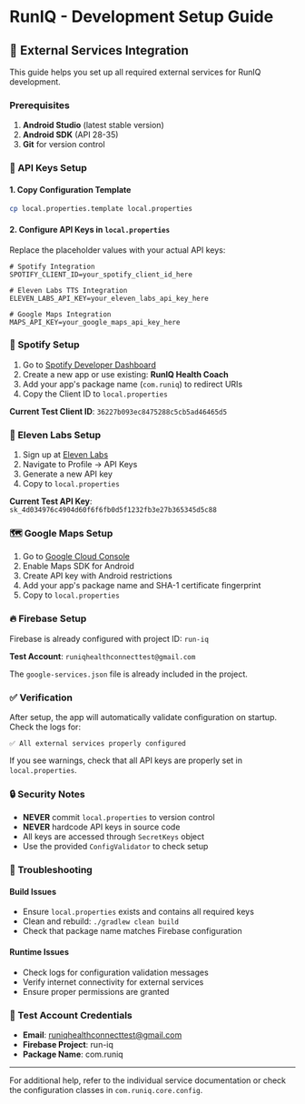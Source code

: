# RunIQ - Development Setup Guide

## 🔧 External Services Integration

This guide helps you set up all required external services for RunIQ development.

### Prerequisites

1. **Android Studio** (latest stable version)
2. **Android SDK** (API 28-35)
3. **Git** for version control

### 🔑 API Keys Setup

#### 1. Copy Configuration Template
```bash
cp local.properties.template local.properties
```

#### 2. Configure API Keys in `local.properties`

Replace the placeholder values with your actual API keys:

```properties
# Spotify Integration
SPOTIFY_CLIENT_ID=your_spotify_client_id_here

# Eleven Labs TTS Integration  
ELEVEN_LABS_API_KEY=your_eleven_labs_api_key_here

# Google Maps Integration
MAPS_API_KEY=your_google_maps_api_key_here
```

### 🎵 Spotify Setup

1. Go to [Spotify Developer Dashboard](https://developer.spotify.com/dashboard)
2. Create a new app or use existing: **RunIQ Health Coach**
3. Add your app's package name (`com.runiq`) to redirect URIs
4. Copy the Client ID to `local.properties`

**Current Test Client ID**: `36227b093ec8475288c5cb5ad46465d5`

### 🎤 Eleven Labs Setup

1. Sign up at [Eleven Labs](https://elevenlabs.io/)
2. Navigate to Profile → API Keys
3. Generate a new API key
4. Copy to `local.properties`

**Current Test API Key**: `sk_4d034976c4904d60f6f6fb0d5f1232fb3e27b365345d5c88`

### 🗺️ Google Maps Setup

1. Go to [Google Cloud Console](https://console.cloud.google.com/)
2. Enable Maps SDK for Android
3. Create API key with Android restrictions
4. Add your app's package name and SHA-1 certificate fingerprint
5. Copy to `local.properties`

### 🔥 Firebase Setup

Firebase is already configured with project ID: `run-iq`

**Test Account**: `runiqhealthconnecttest@gmail.com`

The `google-services.json` file is already included in the project.

### ✅ Verification

After setup, the app will automatically validate configuration on startup. Check the logs for:

```
✅ All external services properly configured
```

If you see warnings, check that all API keys are properly set in `local.properties`.

### 🔒 Security Notes

- **NEVER** commit `local.properties` to version control
- **NEVER** hardcode API keys in source code
- All keys are accessed through `SecretKeys` object
- Use the provided `ConfigValidator` to check setup

### 🚨 Troubleshooting

#### Build Issues
- Ensure `local.properties` exists and contains all required keys
- Clean and rebuild: `./gradlew clean build`
- Check that package name matches Firebase configuration

#### Runtime Issues
- Check logs for configuration validation messages
- Verify internet connectivity for external services
- Ensure proper permissions are granted

### 📱 Test Account Credentials

- **Email**: runiqhealthconnecttest@gmail.com
- **Firebase Project**: run-iq
- **Package Name**: com.runiq

---

For additional help, refer to the individual service documentation or check the configuration classes in `com.runiq.core.config`.